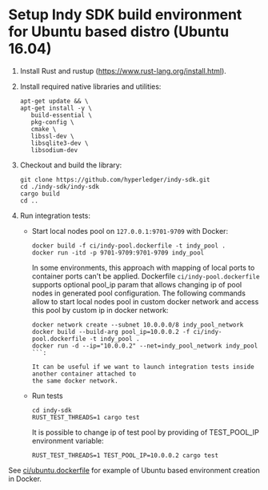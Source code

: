 # Setup Indy SDK build environment for Ubuntu based distro (Ubuntu 16.04)

1. Install Rust and rustup (https://www.rust-lang.org/install.html).
1. Install required native libraries and utilities:
   
   ```
   apt-get update && \
   apt-get install -y \
      build-essential \
      pkg-config \
      cmake \
      libssl-dev \
      libsqlite3-dev \
      libsodium-dev
   ```
1. Checkout and build the library:
   
   ```
   git clone https://github.com/hyperledger/indy-sdk.git
   cd ./indy-sdk/indy-sdk
   cargo build
   cd ..
   ```
1. Run integration tests:
   * Start local nodes pool on `127.0.0.1:9701-9709` with Docker:
     
     ```     
     docker build -f ci/indy-pool.dockerfile -t indy_pool .
     docker run -itd -p 9701-9709:9701-9709 indy_pool
     ```     
     
     In some environments, this approach with mapping of local ports to container ports
     can't be applied. Dockerfile `ci/indy-pool.dockerfile` supports optional pool_ip param
     that allows changing ip of pool nodes in generated pool configuration. The following
     commands allow to start local nodes pool in custom docker network and access this pool by
     custom ip in docker network:
     
     ```
     docker network create --subnet 10.0.0.0/8 indy_pool_network
     docker build --build-arg pool_ip=10.0.0.2 -f ci/indy-pool.dockerfile -t indy_pool .
     docker run -d --ip="10.0.0.2" --net=indy_pool_network indy_pool
     ```:
     
     It can be useful if we want to launch integration tests inside another container attached to
     the same docker network. 
     
   * Run tests
     
     ```
     cd indy-sdk
     RUST_TEST_THREADS=1 cargo test
     ```
     
     It is possible to change ip of test pool by providing of TEST_POOL_IP environment variable:
     
     ```
     RUST_TEST_THREADS=1 TEST_POOL_IP=10.0.0.2 cargo test
     ```
     
See [ci/ubuntu.dockerfile](https://github.com/hyperledger/indy-sdk/tree/master/ci/ubuntu.dockerfile) for example of Ubuntu based environment creation in Docker.
